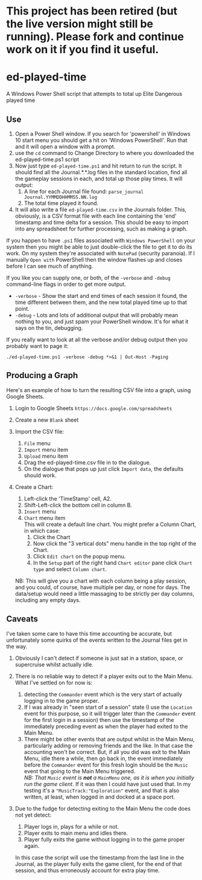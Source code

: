 **This project has been retired (but the live version might still be running).  Please fork and continue work on it if you find it useful.**
===

# ed-played-time
A Windows Power Shell script that attempts to total up Elite Dangerous played time

## Use

1. Open a Power Shell window.  If you search for 'powershell' in Windows 10 start menu
 you should get a hit on 'Windows PowerShell'.  Run that and it will open a window with a prompt.
1. use the `cd` command to Change Directory to where you downloaded the ed-played-time.ps1 script
1. Now just type `ed-played-time.ps1` and hit return to run the script.  It should find all the Journal.\*.\*.log files in the standard location, find all the gameplay sessions in each, and total up those play times.
It will output:
    1. A line for each Journal file found: `parse_journal Journal.YYMMDDHHMMSS.NN.log`
    1. The total time played it found.
1.  It will also write a file `ed-played-time.csv` in the Journals folder.  This, obviously, is a CSV format file with each line containing the 'end' timestamp and time delta for a session.  This should be easy to import into any spreadsheet for further processing, such as making a graph.

If you happen to have `.ps1` files associated with `Windows PowerShell` on your system then you might be able to just double-click the file to get it to do its work.  On my system they're associated with `NotePad` (security paranoia).  If I manually `Open with` PowerShell then the window flashes up and closes before I can see much of anything.  

If you like you can supply one, or both, of the `-verbose` and `-debug` command-line flags in order to get more output.  
* `-verbose` - Show the start and end times of each session it found, the time different between them, and the new total played time up to that point.
* `-debug` - Lots and lots of additional output that will probably mean nothing to you, and just spam your PowerShell window.  It's for what it says on the tin, debugging.

If you really want to look at all the verbose and/or debug output then you probably want to page it:  

    ./ed-played-time.ps1 -verbose -debug *>&1 | Out-Host -Paging

## Producing a Graph

Here's an example of how to turn the resulting CSV file into a graph, using Google Sheets.

1. Login to Google Sheets `https://docs.google.com/spreadsheets`
1. Create a new `Blank` sheet
1. Import the CSV file:  
    1. `File` menu
    1. `Import` menu item
    1. `Upload` menu item
    1. Drag the ed-played-time.csv file in to the dialogue.
    1. On the dialogue that pops up just click `Import data`, the defaults should work.
1. Create a Chart:  
    1. Left-click the 'TimeStamp' cell, A2.
    1. Shift-Left-click the bottom cell in column B.
    1. `Insert` menu
    1. `Chart` menu item  
This will create a default line chart.  You might prefer a Column Chart, in which case:
        1. Click the Chart
        1. Now click the "3 vertical dots" menu handle in the top right of the Chart.
        1. Click `Edit chart` on the popup menu.
        1. In the `Setup` part of the right hand `Chart editor` pane click `Chart type` and select `Column chart`.  

    NB: This will give you a chart with each column being a play session, and you could, of course, have multiple per day, or none for days.  The data/setup would need a little massaging to be strictly per day columns, including any empty days.

## Caveats

I've taken some care to have this time accounting be accurate, but unfortunately some quirks of the events written to the Journal files get in the way.

1. Obviously I can't detect if someone is just sat in a station, space, or supercruise whilst actually idle.
1. There is no reliable way to detect if a player exits out to the Main Menu.  What I've settled on for now is:
    1. detecting the `Commander` event which is the very start of actually logging in to the game proper.
    1. If I was already in "seen start of a session" state (I use the `Location` event for this purpose, so it will trigger later than the `Commander` event for the first login in a session) then use the timestamp of the immediately preceding event as when the player had exited to the Main Menu.
    1. There might be other events that are output whilst in the Main Menu, particularly adding or removing friends and the like.  In that case the accounting won't be correct.
  But, if all you did was exit to the Main Menu, idle there a while, then go back in, the event immediately before the `Commander` event for this fresh login should be the `Music` event that going to the Main Menu triggered.  
*NB: That `Music` event is **not** a `MainMenu` one, as it is when you initially run the game client*.  If it was then I could have just used that.  In my testing it's a `"MusicTrack:"Exploration"` event, and that is also written, at least, when logged in and docked at a space port.
1. Due to the fudge for detecting exiting to the Main Menu the code does not yet detect:
    1. Player logs in, plays for a while or not.
    1. Player exits to main menu and idles there.
    1. Player fully exits the game without logging in to the game proper again.  

    In this case the script will use the timestamp from the last line in the Journal, as the player fully exits the game client, for the end of that session, and thus erroneously account for extra play time.
